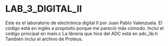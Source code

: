 # LAB_3_DIGITAL_II
Este es el laboratorio de electrónica digital II por Juan Pablo Valenzuela. El código está en inglés a propósito porque me pareció más cómodo.
Incluí el código principal en main.c
La librería que hice del ADC está en adc_lib.h
También incluí el archivo de Proteus.
